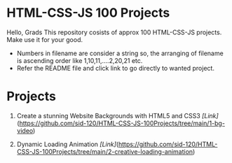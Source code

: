 # HTML-CSS-JS 100 Projects

Hello, Grads
This repository cosists of approx 100 HTML-CSS-JS projects. Make use it for your good.

- Numbers in filename are consider a string so, the arranging of filename is ascending order like 1,10,11,....2,20,21 etc.
- Refer the README file and click link to go directly to wanted project.

# Projects

1. Create a stunning Website Backgrounds with HTML5 and CSS3 _[Link]_(https://github.com/sid-120/HTML-CSS-JS-100Projects/tree/main/1-bg-video)

2. Dynamic Loading Animation _[Link]_(https://github.com/sid-120/HTML-CSS-JS-100Projects/tree/main/2-creative-loading-animation)
